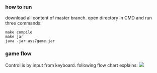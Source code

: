 ### how to run
download all content of master branch. 
open directory in CMD and run three commands:
```
make compile
make jar
java -jar ass7game.jar
```
### game flow
Control is by input from keyboard. following flow chart explains:
![](https://github.com/yehonatansofri/Brick-Breaker-Game/blob/master/readme/gameflow.png)

